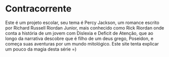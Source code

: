 # Contracorrente
Este é um projeto escolar, seu tema é Percy Jackson, um romance escrito por Richard Russell Riordan Junior,
mais conhecido como Rick Riordan onde conta a história de um jovem com Dislexia e Deficit de Atenção, que ao longo da narrativa
descobre que é filho de um deus grego, Poseidon, e começa suas aventuras por um mundo mitológico.
Este site tenta  explicar um pouco da magia desta série =)
